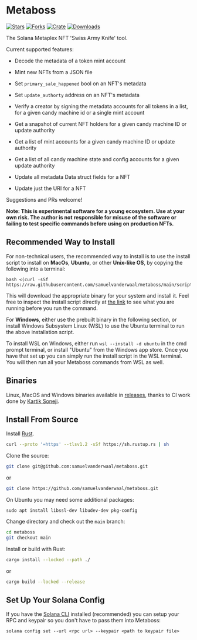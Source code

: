 # Metaboss

[![Stars](https://img.shields.io/github/stars/samuelvanderwaal/metaboss?style=social)](https://github.com/samuelvanderwaal/metaboss)
[![Forks](https://img.shields.io/github/forks/samuelvanderwaal/metaboss?style=social)](https://github.com/samuelvanderwaal/metaboss)
[![Crate](https://img.shields.io/crates/v/metaboss)](https://crates.io/crates/metaboss)
[![Downloads](https://img.shields.io/crates/d/metaboss)](https://crates.io/crates/metaboss)

The Solana Metaplex NFT 'Swiss Army Knife' tool.

Current supported features:

-   Decode the metadata of a token mint account

-   Mint new NFTs from a JSON file

-   Set `primary_sale_happened` bool on an NFT's metadata

-   Set `update_authorty` address on an NFT's metadata

-   Verify a creator by signing the metadata accounts for all tokens in a list, for a given candy machine id or a single mint account

-   Get a snapshot of current NFT holders for a given candy machine ID or update authority

-   Get a list of mint accounts for a given candy machine ID or update authority

-   Get a list of all candy machine state and config accounts for a given update authority

-   Update all metadata Data struct fields for a NFT

-   Update just the URI for a NFT

Suggestions and PRs welcome!

**Note: This is experimental software for a young ecosystem. Use at your own risk. The author is not responsible for misuse of the software or failing to test specific commands before using on production NFTs.**

## Recommended Way to Install

For non-technical users, the recommended way to install is to use the install script to install on **MacOs**, **Ubuntu**, or other **Unix-like OS**, by copying the following into a terminal:

```
bash <(curl -sSf https://raw.githubusercontent.com/samuelvanderwaal/metaboss/main/scripts/install.sh)
```

This will download the appropriate binary for your system and install it. Feel free to inspect the install script directly at [the link](https://raw.githubusercontent.com/samuelvanderwaal/metaboss/main/scripts/install.sh) to see what you are running before you run the command.

For **Windows**, either use the prebuilt binary in the following section, or install Windows Subsystem Linux (WSL) to use the Ubuntu terminal to run the above installation script.

To install WSL on Windows, either run `wsl --install -d ubuntu` in the cmd prompt terminal, or install "Ubuntu" from the Windows app store. Once you have that set up you can simply run the install script in the WSL terminal. You will then run all your Metaboss commands from WSL as well.

## Binaries

Linux, MacOS and Windows binaries available in [releases](https://github.com/samuelvanderwaal/metaboss/releases), thanks to CI work done by [Kartik Soneji](https://github.com/KartikSoneji).

## Install From Source

Install [Rust](https://www.rust-lang.org/tools/install).

```bash
curl --proto '=https' --tlsv1.2 -sSf https://sh.rustup.rs | sh
```

Clone the source:

```bash
git clone git@github.com:samuelvanderwaal/metaboss.git
```

or

```bash
git clone https://github.com/samuelvanderwaal/metaboss.git
```

On Ubuntu you may need some additional packages:

```
sudo apt install libssl-dev libudev-dev pkg-config
```

Change directory and check out the `main` branch:

```bash
cd metaboss
git checkout main
```

Install or build with Rust:

```bash
cargo install --locked --path ./
```

or

```bash
cargo build --locked --release
```

## Set Up Your Solana Config

If you have the [Solana CLI](https://docs.solana.com/cli/install-solana-cli-tools) installed (recommended) you can setup your RPC and keypair so you don't have to pass them into Metaboss:

```
solana config set --url <rpc url> --keypair <path to keypair file>
```



